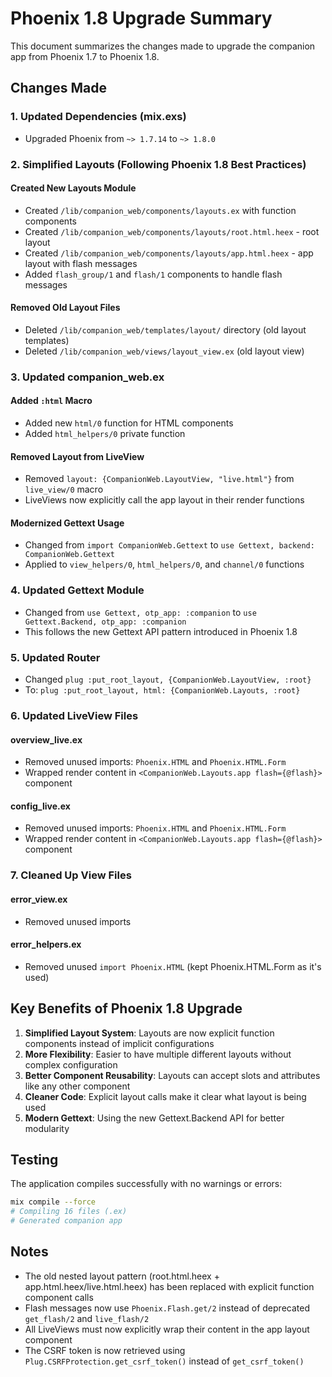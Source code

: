 # Phoenix 1.8 Upgrade Summary

This document summarizes the changes made to upgrade the companion app from Phoenix 1.7 to Phoenix 1.8.

## Changes Made

### 1. Updated Dependencies (mix.exs)
- Upgraded Phoenix from `~> 1.7.14` to `~> 1.8.0`

### 2. Simplified Layouts (Following Phoenix 1.8 Best Practices)

#### Created New Layouts Module
- Created `/lib/companion_web/components/layouts.ex` with function components
- Created `/lib/companion_web/components/layouts/root.html.heex` - root layout
- Created `/lib/companion_web/components/layouts/app.html.heex` - app layout with flash messages
- Added `flash_group/1` and `flash/1` components to handle flash messages

#### Removed Old Layout Files
- Deleted `/lib/companion_web/templates/layout/` directory (old layout templates)
- Deleted `/lib/companion_web/views/layout_view.ex` (old layout view)

### 3. Updated companion_web.ex

#### Added `:html` Macro
- Added new `html/0` function for HTML components
- Added `html_helpers/0` private function

#### Removed Layout from LiveView
- Removed `layout: {CompanionWeb.LayoutView, "live.html"}` from `live_view/0` macro
- LiveViews now explicitly call the app layout in their render functions

#### Modernized Gettext Usage
- Changed from `import CompanionWeb.Gettext` to `use Gettext, backend: CompanionWeb.Gettext`
- Applied to `view_helpers/0`, `html_helpers/0`, and `channel/0` functions

### 4. Updated Gettext Module
- Changed from `use Gettext, otp_app: :companion` to `use Gettext.Backend, otp_app: :companion`
- This follows the new Gettext API pattern introduced in Phoenix 1.8

### 5. Updated Router
- Changed `plug :put_root_layout, {CompanionWeb.LayoutView, :root}` 
- To: `plug :put_root_layout, html: {CompanionWeb.Layouts, :root}`

### 6. Updated LiveView Files

#### overview_live.ex
- Removed unused imports: `Phoenix.HTML` and `Phoenix.HTML.Form`
- Wrapped render content in `<CompanionWeb.Layouts.app flash={@flash}>` component

#### config_live.ex
- Removed unused imports: `Phoenix.HTML` and `Phoenix.HTML.Form`
- Wrapped render content in `<CompanionWeb.Layouts.app flash={@flash}>` component

### 7. Cleaned Up View Files

#### error_view.ex
- Removed unused imports

#### error_helpers.ex
- Removed unused `import Phoenix.HTML` (kept Phoenix.HTML.Form as it's used)

## Key Benefits of Phoenix 1.8 Upgrade

1. **Simplified Layout System**: Layouts are now explicit function components instead of implicit configurations
2. **More Flexibility**: Easier to have multiple different layouts without complex configuration
3. **Better Component Reusability**: Layouts can accept slots and attributes like any other component
4. **Cleaner Code**: Explicit layout calls make it clear what layout is being used
5. **Modern Gettext**: Using the new Gettext.Backend API for better modularity

## Testing

The application compiles successfully with no warnings or errors:
```bash
mix compile --force
# Compiling 16 files (.ex)
# Generated companion app
```

## Notes

- The old nested layout pattern (root.html.heex + app.html.heex/live.html.heex) has been replaced with explicit function component calls
- Flash messages now use `Phoenix.Flash.get/2` instead of deprecated `get_flash/2` and `live_flash/2`
- All LiveViews must now explicitly wrap their content in the app layout component
- The CSRF token is now retrieved using `Plug.CSRFProtection.get_csrf_token()` instead of `get_csrf_token()`
